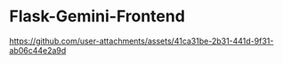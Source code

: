 # Flask-Gemini-Frontend

https://github.com/user-attachments/assets/41ca31be-2b31-441d-9f31-ab06c44e2a9d

